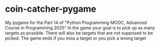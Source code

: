 # coin-catcher-pygame
My pygame for the Part 14 of "Python Programming MOOC, Advanced Course in Programming 2025" In the game your goal is to pick up as many targets as possible. There will also be targets that are not supposed to be picked. The game ends if you miss a target or you pick a wrong target
